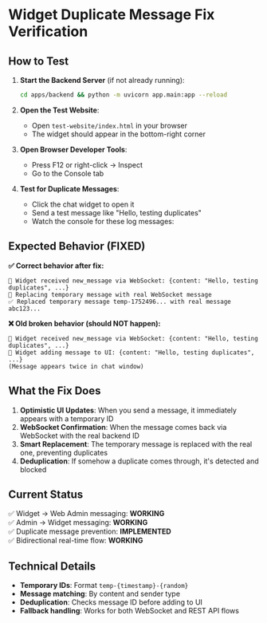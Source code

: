 # Widget Duplicate Message Fix Verification

## How to Test

1. **Start the Backend Server** (if not already running):
   ```bash
   cd apps/backend && python -m uvicorn app.main:app --reload
   ```

2. **Open the Test Website**:
   - Open `test-website/index.html` in your browser
   - The widget should appear in the bottom-right corner

3. **Open Browser Developer Tools**:
   - Press F12 or right-click → Inspect
   - Go to the Console tab

4. **Test for Duplicate Messages**:
   - Click the chat widget to open it
   - Send a test message like "Hello, testing duplicates"
   - Watch the console for these log messages:

## Expected Behavior (FIXED)

**✅ Correct behavior after fix:**
```
🔔 Widget received new_message via WebSocket: {content: "Hello, testing duplicates", ...}
🔄 Replacing temporary message with real WebSocket message
✅ Replaced temporary message temp-1752496... with real message abc123...
```

**❌ Old broken behavior (should NOT happen):**
```
🔔 Widget received new_message via WebSocket: {content: "Hello, testing duplicates", ...}  
🔔 Widget adding message to UI: {content: "Hello, testing duplicates", ...}
(Message appears twice in chat window)
```

## What the Fix Does

1. **Optimistic UI Updates**: When you send a message, it immediately appears with a temporary ID
2. **WebSocket Confirmation**: When the message comes back via WebSocket with the real backend ID
3. **Smart Replacement**: The temporary message is replaced with the real one, preventing duplicates
4. **Deduplication**: If somehow a duplicate comes through, it's detected and blocked

## Current Status

✅ Widget → Web Admin messaging: **WORKING**  
✅ Admin → Widget messaging: **WORKING**  
✅ Duplicate message prevention: **IMPLEMENTED**  
✅ Bidirectional real-time flow: **WORKING**

## Technical Details

- **Temporary IDs**: Format `temp-{timestamp}-{random}`
- **Message matching**: By content and sender type
- **Deduplication**: Checks message ID before adding to UI
- **Fallback handling**: Works for both WebSocket and REST API flows
